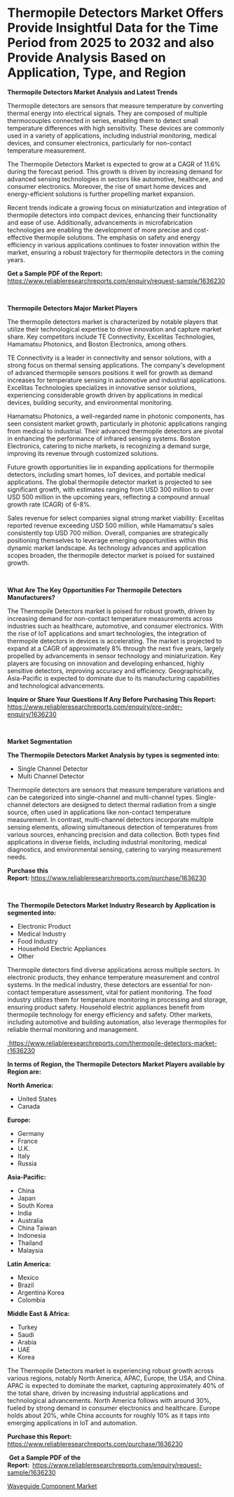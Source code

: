 <p><h1>Thermopile Detectors Market Offers Provide Insightful Data for the Time Period from 2025 to 2032 and also Provide Analysis Based on Application, Type, and Region</h1></p><p><strong>Thermopile Detectors Market Analysis and Latest Trends</strong></p>
<p><p>Thermopile detectors are sensors that measure temperature by converting thermal energy into electrical signals. They are composed of multiple thermocouples connected in series, enabling them to detect small temperature differences with high sensitivity. These devices are commonly used in a variety of applications, including industrial monitoring, medical devices, and consumer electronics, particularly for non-contact temperature measurement.</p><p>The Thermopile Detectors Market is expected to grow at a CAGR of 11.6% during the forecast period. This growth is driven by increasing demand for advanced sensing technologies in sectors like automotive, healthcare, and consumer electronics. Moreover, the rise of smart home devices and energy-efficient solutions is further propelling market expansion. </p><p>Recent trends indicate a growing focus on miniaturization and integration of thermopile detectors into compact devices, enhancing their functionality and ease of use. Additionally, advancements in microfabrication technologies are enabling the development of more precise and cost-effective thermopile solutions. The emphasis on safety and energy efficiency in various applications continues to foster innovation within the market, ensuring a robust trajectory for thermopile detectors in the coming years.</p></p>
<p><strong>Get a Sample PDF of the Report:&nbsp;</strong> <a href="https://www.reliableresearchreports.com/enquiry/request-sample/1636230?utm_campaign=3362&utm_medium=2&utm_source=Github&utm_content=ia&utm_term=06042025&utm_id=thermopile-detectors">https://www.reliableresearchreports.com/enquiry/request-sample/1636230</a></p>
<p>&nbsp;</p>
<p><strong>Thermopile Detectors Major Market Players</strong></p>
<p><p>The thermopile detectors market is characterized by notable players that utilize their technological expertise to drive innovation and capture market share. Key competitors include TE Connectivity, Excelitas Technologies, Hamamatsu Photonics, and Boston Electronics, among others. </p><p>TE Connectivity is a leader in connectivity and sensor solutions, with a strong focus on thermal sensing applications. The company's development of advanced thermopile sensors positions it well for growth as demand increases for temperature sensing in automotive and industrial applications. Excelitas Technologies specializes in innovative sensor solutions, experiencing considerable growth driven by applications in medical devices, building security, and environmental monitoring.</p><p>Hamamatsu Photonics, a well-regarded name in photonic components, has seen consistent market growth, particularly in photonic applications ranging from medical to industrial. Their advanced thermopile detectors are pivotal in enhancing the performance of infrared sensing systems. Boston Electronics, catering to niche markets, is recognizing a demand surge, improving its revenue through customized solutions.</p><p>Future growth opportunities lie in expanding applications for thermopile detectors, including smart homes, IoT devices, and portable medical applications. The global thermopile detector market is projected to see significant growth, with estimates ranging from USD 300 million to over USD 500 million in the upcoming years, reflecting a compound annual growth rate (CAGR) of 6-8%.</p><p>Sales revenue for select companies signal strong market viability: Excelitas reported revenue exceeding USD 500 million, while Hamamatsu's sales consistently top USD 700 million. Overall, companies are strategically positioning themselves to leverage emerging opportunities within this dynamic market landscape. As technology advances and application scopes broaden, the thermopile detector market is poised for sustained growth.</p></p>
<p>&nbsp;</p>
<p><strong>What Are The Key Opportunities For Thermopile Detectors Manufacturers?</strong></p>
<p><p>The Thermopile Detectors market is poised for robust growth, driven by increasing demand for non-contact temperature measurements across industries such as healthcare, automotive, and consumer electronics. With the rise of IoT applications and smart technologies, the integration of thermopile detectors in devices is accelerating. The market is projected to expand at a CAGR of approximately 8% through the next five years, largely propelled by advancements in sensor technology and miniaturization. Key players are focusing on innovation and developing enhanced, highly sensitive detectors, improving accuracy and efficiency. Geographically, Asia-Pacific is expected to dominate due to its manufacturing capabilities and technological advancements.</p></p>
<p><strong>Inquire or Share Your Questions If Any Before Purchasing This Report:</strong> <a href="https://www.reliableresearchreports.com/enquiry/pre-order-enquiry/1636230?utm_campaign=3362&utm_medium=2&utm_source=Github&utm_content=ia&utm_term=06042025&utm_id=thermopile-detectors">https://www.reliableresearchreports.com/enquiry/pre-order-enquiry/1636230</a></p>
<p>&nbsp;</p>
<p><strong>Market Segmentation</strong></p>
<p><strong>The Thermopile Detectors Market Analysis by types is segmented into:</strong></p>
<p><ul><li>Single Channel Detector</li><li>Multi Channel Detector</li></ul></p>
<p><p>Thermopile detectors are sensors that measure temperature variations and can be categorized into single-channel and multi-channel types. Single-channel detectors are designed to detect thermal radiation from a single source, often used in applications like non-contact temperature measurement. In contrast, multi-channel detectors incorporate multiple sensing elements, allowing simultaneous detection of temperatures from various sources, enhancing precision and data collection. Both types find applications in diverse fields, including industrial monitoring, medical diagnostics, and environmental sensing, catering to varying measurement needs.</p></p>
<p><strong>Purchase this Report:&nbsp;</strong><a href="https://www.reliableresearchreports.com/purchase/1636230?utm_campaign=3362&utm_medium=2&utm_source=Github&utm_content=ia&utm_term=06042025&utm_id=thermopile-detectors">https://www.reliableresearchreports.com/purchase/1636230</a></p>
<p>&nbsp;</p>
<p><strong>The Thermopile Detectors Market Industry Research by Application is segmented into:</strong></p>
<p><ul><li>Electronic Product</li><li>Medical Industry</li><li>Food Industry</li><li>Household Electric Appliances</li><li>Other</li></ul></p>
<p><p>Thermopile detectors find diverse applications across multiple sectors. In electronic products, they enhance temperature measurement and control systems. In the medical industry, these detectors are essential for non-contact temperature assessment, vital for patient monitoring. The food industry utilizes them for temperature monitoring in processing and storage, ensuring product safety. Household electric appliances benefit from thermopile technology for energy efficiency and safety. Other markets, including automotive and building automation, also leverage thermopiles for reliable thermal monitoring and management.</p></p>
<p><a href="https://www.reliableresearchreports.com/thermopile-detectors-market-r1636230?utm_campaign=3362&utm_medium=2&utm_source=Github&utm_content=ia&utm_term=06042025&utm_id=thermopile-detectors">&nbsp;https://www.reliableresearchreports.com/thermopile-detectors-market-r1636230</a></p>
<p><strong>In terms of Region, the Thermopile Detectors Market Players available by Region are:</strong></p>
<p>
    <p> <strong> North America: </strong>
        <ul>
            <li>United States</li>
            <li>Canada</li>
        </ul>
        </p> 
    <p> <strong> Europe: </strong>
        <ul>
            <li>Germany</li>
            <li>France</li>
            <li>U.K.</li>
            <li>Italy</li>
            <li>Russia</li>
        </ul>
        </p> 
    <p> <strong> Asia-Pacific: </strong>
        <ul>
            <li>China</li>
            <li>Japan</li>
            <li>South Korea</li>
            <li>India</li>
            <li>Australia</li>
            <li>China Taiwan</li>
            <li>Indonesia</li>
            <li>Thailand</li>
            <li>Malaysia</li>
        </ul>
        </p> 
    <p> <strong> Latin America: </strong>
        <ul>
            <li>Mexico</li>
            <li>Brazil</li>
            <li>Argentina Korea</li>
            <li>Colombia</li>
        </ul>
        </p> 
    <p> <strong> Middle East & Africa: </strong>
        <ul>
            <li>Turkey</li>
            <li>Saudi</li>
            <li>Arabia</li>
            <li>UAE</li>
            <li>Korea</li>
        </ul>
    </p>
    </p>
<p><p>The Thermopile Detectors market is experiencing robust growth across various regions, notably North America, APAC, Europe, the USA, and China. APAC is expected to dominate the market, capturing approximately 40% of the total share, driven by increasing industrial applications and technological advancements. North America follows with around 30%, fueled by strong demand in consumer electronics and healthcare. Europe holds about 20%, while China accounts for roughly 10% as it taps into emerging applications in IoT and automation.</p></p>
<p><strong>Purchase this Report: </strong><a href="https://www.reliableresearchreports.com/purchase/1636230?utm_campaign=3362&utm_medium=2&utm_source=Github&utm_content=ia&utm_term=06042025&utm_id=thermopile-detectors">https://www.reliableresearchreports.com/purchase/1636230</a></p>
<p>&nbsp;<strong>Get a Sample PDF of the Report:&nbsp;&nbsp;</strong><a href="https://www.reliableresearchreports.com/enquiry/request-sample/1636230?utm_campaign=3362&utm_medium=2&utm_source=Github&utm_content=ia&utm_term=06042025&utm_id=thermopile-detectors">https://www.reliableresearchreports.com/enquiry/request-sample/1636230</a></p>
<p><strong></strong></p>
<p><p><a href="https://github.com/iquiseeboli/Market-Research-Report-List-1/blob/main/waveguide-component-market.md?utm_campaign=3362&utm_medium=2&utm_source=Github&utm_content=ia&utm_term=06042025&utm_id=thermopile-detectors">Waveguide Component Market</a></p></p>